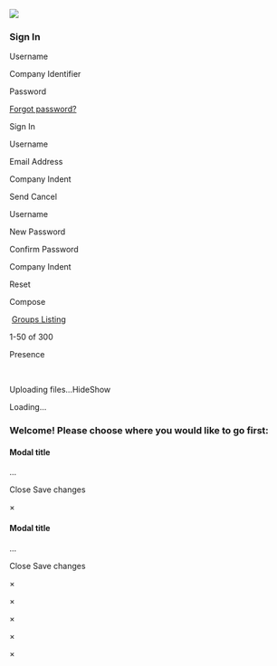 ![](img/keepd-square-logo.png)

[](https://www.stayprivatemail.com/index.html)

### Sign In

 Username

 Company Identifier

 Password

[Forgot password?](#)

Sign In

 Username

 Email Address

 Company Indent

Send Cancel

 Username

 New Password

 Confirm Password

 Company Indent

Reset

Compose

 [Groups Listing](#) 

1-50 of 300   

Presence  

​

Uploading files...HideShow

Loading...

### Welcome! Please choose where you would like to go first:

  

#### Modal title

...

Close Save changes

×

#### Modal title

...

Close Save changes

×

×

×

×

×